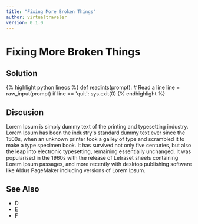 ```yaml
---
title: "Fixing More Broken Things"
author: virtualtraveler
version: 0.1.0
---
```


# Fixing More Broken Things 

## Solution

{% highlight python lineos %}
def readints(prompt):
    # Read a line
    line = raw_input(prompt)
    if line == 'quit': sys.exit(0)
{% endhighlight %}

## Discusion

Lorem Ipsum is simply dummy text of the printing and typesetting industry. Lorem Ipsum has been the industry's standard dummy text ever since the 1500s, when an unknown printer took a galley of type and scrambled it to make a type specimen book. It has survived not only five centuries, but also the leap into electronic typesetting, remaining essentially unchanged. It was popularised in the 1960s with the release of Letraset sheets containing Lorem Ipsum passages, and more recently with desktop publishing software like Aldus PageMaker including versions of Lorem Ipsum.

## See Also

- D
- E
- F 